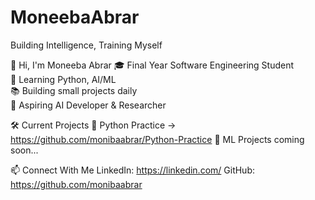 # MoneebaAbrar
Building Intelligence, Training Myself

👋 Hi, I'm Moneeba Abrar
🎓 Final Year Software Engineering Student  
🧠 Learning Python, AI/ML  
📚 Building small projects daily  
🚀 Aspiring AI Developer & Researcher

🛠️ Current Projects
   🔢 Python Practice → https://github.com/monibaabrar/Python-Practice
   🤖 ML Projects coming soon...

📫 Connect With Me
  LinkedIn: https://linkedin.com/
  GitHub: https://github.com/monibaabrar
